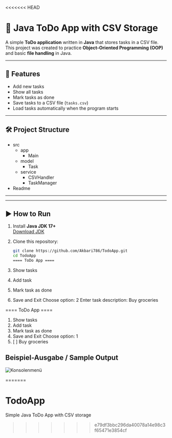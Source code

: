 <<<<<<< HEAD
# 📝 Java ToDo App with CSV Storage

A simple **ToDo application** written in **Java** that stores tasks in a CSV file.  
This project was created to practice **Object-Oriented Programming (OOP)** and basic **file handling** in Java.

---

## 🚀 Features
- Add new tasks
- Show all tasks
- Mark tasks as done
- Save tasks to a CSV file (`tasks.csv`)
- Load tasks automatically when the program starts

---

## 🛠 Project Structure
- src
  - app
    - Main
  - model
    - Task
  - service
    - CSVHandler
    - TaskManager
- Readme
---

---

## ▶️ How to Run
1. Install **Java JDK 17+**  
   [Download JDK](https://adoptium.net/)

2. Clone this repository:
   ```bash
   git clone https://github.com/Akbari786/TodoApp.git
   cd TodoApp
   ==== ToDo App ====
1. Show tasks
2. Add task
3. Mark task as done
4. Save and Exit
   Choose option: 2
   Enter task description: Buy groceries

==== ToDo App ====
1. Show tasks
2. Add task
3. Mark task as done
4. Save and Exit
   Choose option: 1
1. [ ] Buy groceries
## Beispiel-Ausgabe / Sample Output

![Konsolenmenü](screenshots/Menu_App.png)

=======
# TodoApp
Simple Java ToDo App with CSV storage
>>>>>>> e79df3bbc296da40078a14e98c3f65471e3854cf
